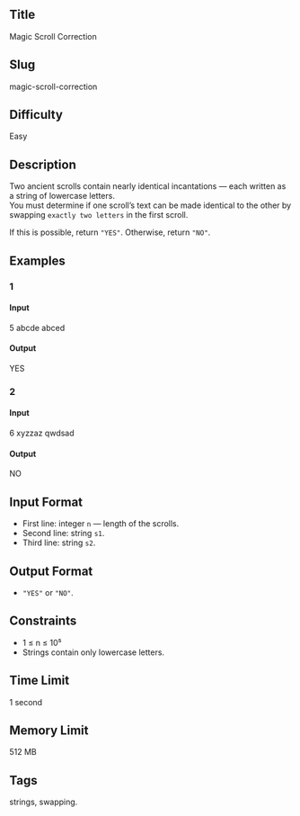 ## Title

Magic Scroll Correction

## Slug

magic-scroll-correction

## Difficulty

Easy

## Description

Two ancient scrolls contain nearly identical incantations — each written as a string of lowercase letters.  
You must determine if one scroll’s text can be made identical to the other by swapping `exactly two letters` in the first scroll.  

If this is possible, return `"YES"`. Otherwise, return `"NO"`.

## Examples

### 1

#### Input

5
abcde
abced

#### Output

YES

### 2

#### Input

6
xyzzaz
qwdsad

#### Output

NO

## Input Format  

- First line: integer `n` — length of the scrolls.  
- Second line: string `s1`.  
- Third line: string `s2`.

## Output Format  

- `"YES"` or `"NO"`.

## Constraints  

- 1 ≤ n ≤ 10⁵  
- Strings contain only lowercase letters.  

## Time Limit

1 second

## Memory Limit

512 MB

## Tags

strings, swapping.
